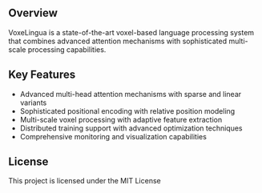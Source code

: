 ## Overview

VoxeLingua is a state-of-the-art voxel-based language processing system that combines advanced attention mechanisms with sophisticated multi-scale processing capabilities.

## Key Features

- Advanced multi-head attention mechanisms with sparse and linear variants
- Sophisticated positional encoding with relative position modeling
- Multi-scale voxel processing with adaptive feature extraction
- Distributed training support with advanced optimization techniques
- Comprehensive monitoring and visualization capabilities

## License

This project is licensed under the MIT License
